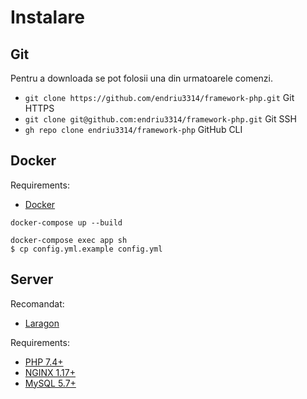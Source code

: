 # Instalare

## Git

Pentru a downloada se pot folosii una din urmatoarele comenzi.

- `git clone https://github.com/endriu3314/framework-php.git` Git HTTPS
- `git clone git@github.com:endriu3314/framework-php.git` Git SSH
- `gh repo clone endriu3314/framework-php` GitHub CLI

## Docker

Requirements:

- [Docker](https://www.docker.com/)

`docker-compose up --build`

```shell
docker-compose exec app sh
$ cp config.yml.example config.yml
```

## Server

Recomandat:

- [Laragon](https://laragon.org/)

Requirements:

- [PHP 7.4+](https://www.php.net/releases/7_4_0.php)
- [NGINX 1.17+](https://www.nginx.com/)
- [MySQL 5.7+](https://dev.mysql.com/downloads/mysql/5.7.html)


